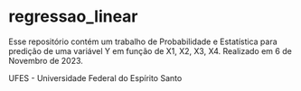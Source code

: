 # regressao_linear
Esse repositório contém um trabalho de Probabilidade e Estatística para predição de uma variável Y em função de X1, X2, X3, X4.
Realizado em 6 de Novembro de 2023.

UFES - Universidade Federal do Espírito Santo
